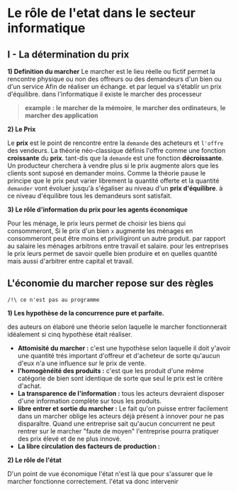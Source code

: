 # Le rôle de l'etat dans le secteur informatique

## I - La détermination du prix

**1) Definition du marcher**
   Le marcher est le lieu réelle ou fictif permet la rencontre physique ou non des offreurs ou des demandeurs d'un bien ou d'un service Afin de réaliser un échange. et par lequel va s'établir un prix d'équilibre. dans l'informatique il existe le marcher des processeur 
   > **example :**
   > **le marcher de la mémoire**,
   > **le marcher des ordinateurs**,
   > **le marcher des application**

**2) Le Prix**

 Le **prix** est le point de rencontre entre la `demande` des acheteurs et `l'offre` des vendeurs. La théorie néo-classique définis l'offre comme une fonction **croissante** du **prix**. tant-dis que la `demande` est une fonction **décroissante**. Un producteur cherchera à vendre plus si le prix augmente alors que les clients sont suposé en demander moins. Comme la théorie pause le principe que le prix peut varier librement la quantité offerte et la quantité `demander` vont évoluer jusqu'à s'égaliser au niveau d'un **prix d'équilibre**. à ce niveau d'équilibre tous les demandeurs sont satisfait.

 **3) Le rôle d'information du prix pour les agents économique**

 Pour les ménage, le prix leurs permet de choisir les biens qui consommeront, Si le prix d'un bien `x` augmente les ménages en consommeront peut être moins et priviligiront un autre produit.
 par rapport au salaire les ménages arbitrons entre travail et salaire.
 pour les entreprises le prix leurs permet de savoir quelle bien produire et en quelles quantité mais aussi d'arbitrer entre capital et travail.

 ## L'économie du marcher repose sur des règles

 `/!\ ce n'est pas au programme`

 **1) Les hypothèse de la concurrence pure et parfaite.**
   
   des auteurs on élaboré une théorie selon laquelle le marcher fonctionnerait idéalement si cinq hypothèse était réaliser.

   * **Attomisité du marcher :** c'est une hypothèse selon laquelle il doit y'avoir une quantité trés important d'offreur et d'acheteur de sorte qu'aucun d'eux n'a une influence sur le prix de vente.
   * **l'homogènéité des produits :** c'est que les produit d'une même catégorie de bien sont identique de sorte que seul le prix est le critère d'achat.
   * **La transparence de l'information :** tous les acteurs devraient disposer d'une information complète sur tous les produits.
   * **libre entrer et sortie du marcher :** Le fait qu'on puisse entrer facilement dans un marcher oblige les acteurs déjà présent à innover pour ne pas disparaître. Quand une entreprise sait qu'aucun concurrent ne peut rentrer sur le marcher "faute de moyen" l'entreprise pourra pratiquer des prix élevé et de ne plus innové.
   * **La libre circulation des facteurs de production :**

**2) Le rôle de l'état**

D'un point de vue économique l'état n'est là que pour s'assurer que le marcher fonctionne correctement. l'état va donc intervenir